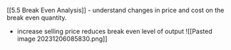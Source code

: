 [[5.5 Break Even Analysis]] - understand changes in price and cost on the break even quantity.

- increase selling price reduces break even level of output
![[Pasted image 20231206085830.png]]